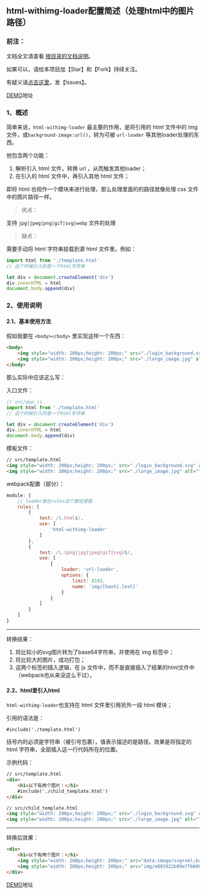 <h2>html-withimg-loader配置简述（处理html中的图片路径）</h2>

<h3>前注：</h3>

文档全文请查看 [根目录的文档说明](https://github.com/qq20004604/webpack-study)。

如果可以，请给本项目加【Star】和【Fork】持续关注。

有疑义请[点击这里](https://github.com/qq20004604/webpack-study/issues)，发【Issues】。

[DEMO](https://github.com/qq20004604/webpack-study/tree/master/5%E3%80%81Loader/html_withimg_loader)地址

<h3>1、概述</h3>

简单来说，``html-withimg-loader`` 最主要的作用，是将引用的 html 文件中的 img 文件，或``background-image:url()``，转为可被 ``url-loader`` 等其他loader处理的东西。

他包含两个功能：

1. 解析引入 html 文件，转换 url ，从而触发其他loader；
2. 在引入的 html 文件中，再引入其他 html 文件；

即将 html 也视作一个模块来进行处理，那么处理里面的的路径就像处理 css 文件中的图片路径一样。

>优点：

支持 ``jpg|jpeg|png|gif|svg|webp`` 文件的处理

>缺点：

需要手动将 html 字符串挂载到源 html 文件里。例如：

```javascript
import html from './template.html'
// 这个时候引入的是一个html字符串

let div = document.createElement('div')
div.innerHTML = html
document.body.append(div)
```

<h3>2、使用说明</h3>

<h4>2.1、基本使用方法</h4>

假如我要在 ``<body></body>`` 里实现这样一个东西：

```html
<body>
    <img style="width: 200px;height: 200px;" src="./login_background.svg" alt="">
    <img style="width: 200px;height: 200px;" src="./large_image.jpg" alt="">
</body>
```

那么实际中应该这么写：

入口文件：

```javascript
// src/app.js
import html from './template.html'
// 这个时候引入的是一个html字符串

let div = document.createElement('div')
div.innerHTML = html
document.body.append(div)
```

模板文件：

```html
// src/template.html
<img style="width: 200px;height: 200px;" src="./login_background.svg" alt="">
<img style="width: 200px;height: 200px;" src="./large_image.jpg" alt="">
```

webpack配置（部分）：

```javascript
module: {
    // loader放在rules这个数组里面
    rules: [
        {
            test: /\.html$/,
            use: [
                'html-withimg-loader'
            ]
        },
        {
            test: /\.(png|jpg|jpeg|gif|svg)$/,
            use: [
                {
                    loader: 'url-loader',
                    options: {
                        limit: 8192,
                        name: 'img/[hash].[ext]'
                    }
                }
            ]
        }
    ]
}
```

---

转换结果：

1. 将比较小的svg图片转为了base64字符串，并使用在 img 标签中；
2. 将比较大的图片，成功打包；
3. 这两个标签的插入逻辑，在 js 文件中，而不是直接插入了结果的html文件中（webpack也从来没这么干过）。

<h4>2.2、html里引入html</h4>

``html-withimg-loader``也支持在 html 文件里引用另外一段 html 模块；

引用的语法是：

```
#include('./template.html')
```

括号内的必须是字符串（被引号包裹），值表示描述的是路径。效果是将指定的 html 字符串，全部插入这一行代码所在的位置。

示例代码：

```html
// src/template.html
<div>
    <h1>以下有两个图片：</h1>
    #include('./child_template.html')
</div>
```

```html
// src/child_template.html
<img style="width: 200px;height: 200px;" src="./login_background.svg" alt="">
<img style="width: 200px;height: 200px;" src="./large_image.jpg" alt="">
```

---

转换后效果：

```html
<div>
    <h1>以下有两个图片：</h1>
    <img style="width: 200px;height: 200px;" src="data:image/svg+xml;base64,（太长略略略）" alt="">
    <img style="width: 200px;height: 200px;" src="img/e883922b89e7fb608db088fbdc3979e0.jpg" alt="">
</div>
```

[DEMO](https://github.com/qq20004604/webpack-study/tree/master/5%E3%80%81Loader/html_withimg_loader)地址
